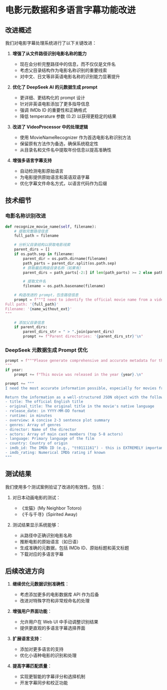 # 电影元数据和多语言字幕功能改进

## 改进概述

我们对电影字幕处理系统进行了以下关键改进：

1. **增强了从文件路径识别电影名称的能力**

   - 现在会分析完整路径中的信息，而不仅仅是文件名
   - 考虑父目录结构作为电影名称识别的重要线索
   - 对中文、日文等非英语电影名称的识别能力显著提升

2. **优化了 DeepSeek AI 的元数据生成 prompt**

   - 更详细、更结构化的 prompt 设计
   - 针对非英语电影添加了更多指导信息
   - 强调 IMDb ID 的重要性和正确格式
   - 降低 temperature 参数 (0.2) 以获得更稳定的结果

3. **改进了 VideoProcessor 中的处理逻辑**

   - 使用 MovieNameRecognizer 作为首选电影名称识别方法
   - 保留原有方法作为备选，确保系统稳定性
   - 从目录名和文件名中提取年份信息以提高准确性

4. **增强多语言字幕支持**
   - 自动检测电影原始语言
   - 为电影提供原始语言和英语双语字幕
   - 优化字幕文件命名方式，以语言代码作为后缀

## 技术细节

### 电影名称识别改进

```python
def recognize_movie_name(self, filename):
    # 提取完整路径信息
    full_path = filename

    # 分析父目录结构以获取电影线索
    parent_dirs = []
    if os.path.sep in filename:
        parent_dir = os.path.dirname(filename)
        path_parts = parent_dir.split(os.path.sep)
        # 获取最后两级目录名称（如果有）
        parent_dirs = path_parts[-2:] if len(path_parts) >= 2 else path_parts

        # 提取文件名
        filename = os.path.basename(filename)

    # 构造改进的 prompt，包含路径信息
    prompt = f"""I need to identify the official movie name from a video file.
Full path: '{full_path}'
Filename: '{name_without_ext}'
"""

    # 添加父目录信息
    if parent_dirs:
        parent_dirs_str = " > ".join(parent_dirs)
        prompt += f"Parent directories: '{parent_dirs_str}'\n"
```

### DeepSeek 元数据生成 Prompt 优化

```python
prompt = f"""Please generate comprehensive and accurate metadata for the movie "{movie_name}".
"""
if year:
    prompt += f"This movie was released in the year {year}.\n"

prompt += """
I need the most accurate information possible, especially for movies from China, Japan, or other non-English speaking countries.

Return the information as a well-structured JSON object with the following fields:
- title: The official English title
- original_title: The original title in the movie's native language
- release_date: in YYYY-MM-DD format
- runtime: in minutes
- overview: A concise 2-3 sentence plot summary
- genres: Array of genres
- director: Name of the director
- actors: Array of main cast members (top 5-8 actors)
- language: Primary language of the film
- country: Country of origin
- imdb_id: The IMDb ID (e.g., "tt0111161") - this is EXTREMELY important for subtitle searches
- imdb_rating: Numerical IMDb rating if known
"""
```

## 测试结果

我们使用多个测试案例验证了改进的有效性，包括：

1. 对日本动画电影的测试：

   - 《龙猫》(My Neighbor Totoro)
   - 《千与千寻》(Spirited Away)

2. 测试结果显示系统能够：
   - 从路径中正确识别电影名称
   - 推断电影的原始语言（如日语）
   - 生成准确的元数据，包括 IMDb ID、原始标题和英文标题
   - 下载对应的多语言字幕

## 后续改进方向

1. **继续优化元数据识别准确性**：

   - 考虑添加更多的电影数据库 API 作为后备
   - 改进对特殊字符和非常规命名的处理

2. **增强用户界面功能**：

   - 允许用户在 Web UI 中手动调整识别结果
   - 提供更直观的多语言字幕选择界面

3. **扩展语言支持**：

   - 添加对更多语言的支持
   - 优化小语种电影的识别和处理

4. **提高字幕匹配质量**：
   - 实现更智能的字幕评分和选择机制
   - 开发字幕同步和校正功能
